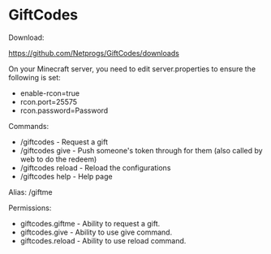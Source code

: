 GiftCodes
=========

Download:

https://github.com/Netprogs/GiftCodes/downloads


On your Minecraft server, you need to edit server.properties to ensure the following is set:

* enable-rcon=true
* rcon.port=25575
* rcon.password=Password


Commands:

* /giftcodes  		 		- Request a gift
* /giftcodes give <token>		- Push someone's token through for them (also called by web to do the redeem)
* /giftcodes reload 			- Reload the configurations
* /giftcodes help 			- Help page

Alias: /giftme


Permissions:

* giftcodes.giftme	- Ability to request a gift.
* giftcodes.give		- Ability to use give command.
* giftcodes.reload	- Ability to use reload command.
